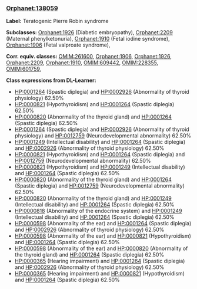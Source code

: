 
### [Orphanet:138059](http://www.orpha.net/ORDO/Orphanet_138059)
**Label:** Teratogenic Pierre Robin syndrome

**Subclasses:** [Orphanet:1926](http://www.orpha.net/ORDO/Orphanet_1926) (Diabetic embryopathy), [Orphanet:2209](http://www.orpha.net/ORDO/Orphanet_2209) (Maternal phenylketonuria), [Orphanet:1910](http://www.orpha.net/ORDO/Orphanet_1910) (Fetal iodine syndrome), [Orphanet:1906](http://www.orpha.net/ORDO/Orphanet_1906) (Fetal valproate syndrome), 

**Corr. equiv. classes:** [OMIM:261600](http://purl.obolibrary.org/obo/OMIM_261600), [Orphanet:1906](http://www.orpha.net/ORDO/Orphanet_1906), [Orphanet:1926](http://www.orpha.net/ORDO/Orphanet_1926), [Orphanet:2209](http://www.orpha.net/ORDO/Orphanet_2209), [Orphanet:1910](http://www.orpha.net/ORDO/Orphanet_1910), [OMIM:609442](http://purl.obolibrary.org/obo/OMIM_609442), [OMIM:228355](http://purl.obolibrary.org/obo/OMIM_228355), [OMIM:601759](http://purl.obolibrary.org/obo/OMIM_601759), 

**Class expressions from DL-Learner:**

- [HP:0001264](http://purl.obolibrary.org/obo/HP_0001264) (Spastic diplegia) and [HP:0002926](http://purl.obolibrary.org/obo/HP_0002926) (Abnormality of thyroid physiology) 62.50%
- [HP:0000821](http://purl.obolibrary.org/obo/HP_0000821) (Hypothyroidism) and [HP:0001264](http://purl.obolibrary.org/obo/HP_0001264) (Spastic diplegia) 62.50%
- [HP:0000820](http://purl.obolibrary.org/obo/HP_0000820) (Abnormality of the thyroid gland) and [HP:0001264](http://purl.obolibrary.org/obo/HP_0001264) (Spastic diplegia) 62.50%
- [HP:0001264](http://purl.obolibrary.org/obo/HP_0001264) (Spastic diplegia) and [HP:0002926](http://purl.obolibrary.org/obo/HP_0002926) (Abnormality of thyroid physiology) and [HP:0012759](http://purl.obolibrary.org/obo/HP_0012759) (Neurodevelopmental abnormality) 62.50%
- [HP:0001249](http://purl.obolibrary.org/obo/HP_0001249) (Intellectual disability) and [HP:0001264](http://purl.obolibrary.org/obo/HP_0001264) (Spastic diplegia) and [HP:0002926](http://purl.obolibrary.org/obo/HP_0002926) (Abnormality of thyroid physiology) 62.50%
- [HP:0000821](http://purl.obolibrary.org/obo/HP_0000821) (Hypothyroidism) and [HP:0001264](http://purl.obolibrary.org/obo/HP_0001264) (Spastic diplegia) and [HP:0012759](http://purl.obolibrary.org/obo/HP_0012759) (Neurodevelopmental abnormality) 62.50%
- [HP:0000821](http://purl.obolibrary.org/obo/HP_0000821) (Hypothyroidism) and [HP:0001249](http://purl.obolibrary.org/obo/HP_0001249) (Intellectual disability) and [HP:0001264](http://purl.obolibrary.org/obo/HP_0001264) (Spastic diplegia) 62.50%
- [HP:0000820](http://purl.obolibrary.org/obo/HP_0000820) (Abnormality of the thyroid gland) and [HP:0001264](http://purl.obolibrary.org/obo/HP_0001264) (Spastic diplegia) and [HP:0012759](http://purl.obolibrary.org/obo/HP_0012759) (Neurodevelopmental abnormality) 62.50%
- [HP:0000820](http://purl.obolibrary.org/obo/HP_0000820) (Abnormality of the thyroid gland) and [HP:0001249](http://purl.obolibrary.org/obo/HP_0001249) (Intellectual disability) and [HP:0001264](http://purl.obolibrary.org/obo/HP_0001264) (Spastic diplegia) 62.50%
- [HP:0000818](http://purl.obolibrary.org/obo/HP_0000818) (Abnormality of the endocrine system) and [HP:0001249](http://purl.obolibrary.org/obo/HP_0001249) (Intellectual disability) and [HP:0001264](http://purl.obolibrary.org/obo/HP_0001264) (Spastic diplegia) 62.50%
- [HP:0000598](http://purl.obolibrary.org/obo/HP_0000598) (Abnormality of the ear) and [HP:0001264](http://purl.obolibrary.org/obo/HP_0001264) (Spastic diplegia) and [HP:0002926](http://purl.obolibrary.org/obo/HP_0002926) (Abnormality of thyroid physiology) 62.50%
- [HP:0000598](http://purl.obolibrary.org/obo/HP_0000598) (Abnormality of the ear) and [HP:0000821](http://purl.obolibrary.org/obo/HP_0000821) (Hypothyroidism) and [HP:0001264](http://purl.obolibrary.org/obo/HP_0001264) (Spastic diplegia) 62.50%
- [HP:0000598](http://purl.obolibrary.org/obo/HP_0000598) (Abnormality of the ear) and [HP:0000820](http://purl.obolibrary.org/obo/HP_0000820) (Abnormality of the thyroid gland) and [HP:0001264](http://purl.obolibrary.org/obo/HP_0001264) (Spastic diplegia) 62.50%
- [HP:0000365](http://purl.obolibrary.org/obo/HP_0000365) (Hearing impairment) and [HP:0001264](http://purl.obolibrary.org/obo/HP_0001264) (Spastic diplegia) and [HP:0002926](http://purl.obolibrary.org/obo/HP_0002926) (Abnormality of thyroid physiology) 62.50%
- [HP:0000365](http://purl.obolibrary.org/obo/HP_0000365) (Hearing impairment) and [HP:0000821](http://purl.obolibrary.org/obo/HP_0000821) (Hypothyroidism) and [HP:0001264](http://purl.obolibrary.org/obo/HP_0001264) (Spastic diplegia) 62.50%


